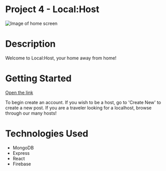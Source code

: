 # Project 4 - Local:Host
![Image of home screen](https://i.imgur.com/asiPIIR.png)

# Description
  Welcome to Local:Host, your home away from home! 


# Getting Started 
[Open the link ]()

To begin create an account. If you wish to be a host, go to 'Create New' to create a new post. If you are a traveler looking for a localhost, browse through our many hosts!


# Technologies Used 
- MongoDB
- Express
- React
- Firebase 


